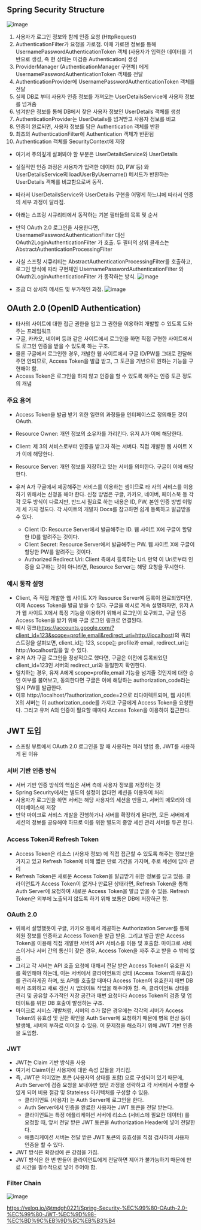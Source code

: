 ## Spring Security Structure

![image](https://github.com/seoinee/TIL/assets/96633718/01c2cf51-1de4-4015-b487-748db0c67266)

1. 사용자가 로그인 정보와 함께 인증 요청 (HttpRequest)
1. AuthenticationFilter가 요청을 가로챔. 이때 가로챈 정보를 통해 UsernamePasswordAuthenticationToken 객체 (사용자가 입력한 데이터를 기반으로 생성, 즉 현 상태는 미검증 Authentication) 생성
3. ProviderManager (AuthenticationManager 구현체) 에게 UsernamePasswordAuthenticationToken 객체를 전달
4. AuthenticationProvider에 UsernamePasswordAuthenticationToken 객체를 전달
5. 실제 DB로 부터 사용자 인증 정보를 가져오는 UserDetailsService에 사용자 정보를 넘겨줌
6. 넘겨받은 정보를 통해 DB에서 찾은 사용자 정보인 UserDetails 객체를 생성
7. AuthenticationProvider는 UserDetails를 넘겨받고 사용자 정보를 비교
8. 인증이 완료되면, 사용자 정보를 담은 Authentication 객체를 반환
9. 최초의 AuthenticationFilter에 Authentication 객체가 반환됨
10. Authentication 객체를 SecurityContext에 저장

- 여기서 주의깊게 살펴봐야 할 부분은 UserDetailsService와 UserDetails
- 실질적인 인증 과정은 사용자가 입력한 데이터 (ID, PW 등) 와 UserDetailsService의 loadUserByUsername() 메서드가 반환하는 UserDetails 객체를 비교함으로써 동작.
- 따라서 UserDetailsService와 UserDetails 구현을 어떻게 하느냐에 따라서 인증의 세부 과정이 달라짐.

- 아래는 스프링 시큐리티에서 동작하는 기본 필터들의 목록 및 순서
- 만약 OAuth 2.0 로그인을 사용한다면, UsernamePasswordAuthenticationFilter 대신 OAuth2LoginAuthenticationFilter 가 호출. 두 필터의 상위 클래스는 AbstractAuthenticationProcessingFilter
- 사실 스프링 시큐리티는 AbstractAuthenticationProcessingFilter를 호출하고, 로그인 방식에 따라 구현체인 UsernamePasswordAuthenticationFilter 와 OAuth2LoginAuthenticationFilter 가 동작하는 방식.
![image](https://github.com/seoinee/TIL/assets/96633718/746c53bd-2559-4a22-85a7-ff3cb27d55d9)

- 조금 더 상세히 메서드 및 부가적인 과정.
![image](https://github.com/seoinee/TIL/assets/96633718/da781561-500d-4189-9b05-832ed1f2aaff)

## OAuth 2.0 (OpenID Authentication)
- 타사의 사이트에 대한 접근 권한을 업고 그 권한을 이용하여 개발할 수 있도록 도와주는 프레임워크
- 구글, 카카오, 네이버 등과 같은 사이트에서 로그인을 하면 직접 구현한 사이트에서도 로그인 인증을 받을 수 있도록 하는 구조.
- 물론 구글에서 로그인한 경우, 개발한 웹 사이트에서 구글 ID/PW를 그대로 전달해주면 안되므로, Access Token을 발급 받고, 그 토큰을 기반으로 원하는 기능을 구현해야 함.
- Access Token은 로그인을 하지 않고 인증을 할 수 있도록 해주는 인증 토큰 정도의 개념

### 주요 용어
-  Access Token을 발급 받기 위한 일련의 과정들을 인터페이스로 정의해둔 것이 OAuth.
  - Resource Owner: 개인 정보의 소유자를 가리킨다. 유저 A가 이에 해당한다.
  - Client: 제 3의 서비스로부터 인증을 받고자 하는 서버다. 직접 개발한 웹 사이트 X가 이에 해당한다.
  - Resource Server: 개인 정보를 저장하고 있는 서버를 의미한다. 구글이 이에 해당한다.
- 유저 A가 구글에서 제공해주는 서비스를 이용하는 셈이므로 타 사의 서비스를 이용하기 위해서는 신청을 해야 한다. 신청 방법은 구글, 카카오, 네이버, 페이스북 등 각각 모두 방식이 다르지만, 반드시 필요로 하는 내용은 ID, PW, 본인 인증 방법 이렇게 세 가지 정도다. 각 사이트의 개발자 Docs를 참고하면 쉽게 등록하고 발급받을 수 있다.

  - Client ID: Resource Server에서 발급해주는 ID. 웹 사이트 X에 구글이 할당한 ID를 알려주는 것이다.
  - Client Secret: Resource Server에서 발급해주는 PW. 웹 사이트 X에 구글이 할당한 PW를 알려주는 것이다.
  - Authorized Redirect Uri: Client 측에서 등록하는 Url. 만약 이 Uri로부터 인증을 요구하는 것이 아니라면, Resource Server는 해당 요청을 무시한다.

### 예시 동작 설명
- Client, 즉 직접 개발한 웹 사이트 X가 Resource Server에 등록이 완료되었다면, 이제 Access Token을 발급 받을 수 있다. 구글을 예시로 계속 설명하자면, 유저 A가 웹 사이트 X에서 특정 기능을 이용하기 위해서 로그인이 요구되고, 구글 인증 Access Token을 받기 위해 구글 로그인 링크로 연결된다.
- 예시 링크(https://accounts.google.com/?client_id=123&scope=profile,email&redirect_uri=http://localhost)의 쿼리 스트링을 살펴보면, client_id는 123, scope는 profile과 email, redirect_uri는 http://localhost임을 알 수 있다.
- 유저 A가 구글 로그인을 정상적으로 했다면, 구글은 이전에 등록되었던 client_id=123인 서버의 redirect_uri와 동일한지 확인한다.
- 일치하는 경우, 유저 A에게 scope=profile,email 기능을 넘겨줄 것인지에 대한 승인 여부를 불어보고, 동의한다면 구글은 이에 해당하는 authorization_code라는 임시 PW를 발급한다.
- 이후 http://localhost/?authorization_code=2으로 리다이렉트되며, 웹 사이트 X의 서버는 이 authorization_code를 가지고 구글에게 Access Token을 요청한다. 그리고 유저 A의 인증이 필요할 때마다 Access Token을 이용하여 접근한다.

## JWT 도입
- 스프링 부트에서 OAuth 2.0 로그인을 할 때 사용하는 여러 방법 중, JWT를 사용하게 된 이유

### 서버 기반 인증 방식
-  서버 기반 인증 방식의 핵심은 서버 측에 사용자 정보를 저장하는 것
- Spring Security에서는 별도의 설정이 없다면 세션을 이용하여 처리
- 사용자가 로그인을 하면 서버는 해당 사용자의 세션을 만들고, 서버의 메모리와 데이터베이스에 저장
- 만약 마이크로 서비스 개발을 진행하거나 서버를 확장하게 된다면, 모든 서버에게 세션의 정보를 공유해야 하므로 이를 위한 별도의 중앙 세션 관리 서버를 두곤 한다.

### Access Token과 Refresh Token
- Access Token은 리소스 (사용자 정보) 에 직접 접근할 수 있도록 해주는 정보만을 가지고 있고 Refresh Token에 비해 짧은 만료 기간을 가지며, 주로 세션에 담아 관리
- Refresh Token은 새로운 Access Token을 발급받기 위한 정보를 담고 있음. 클라이언트가 Access Token이 없거나 만료된 상태라면, Refresh Token을 통해 Auth Server에 요청하여 새로운 Access Token을 발급 받을 수 있음. Refresh Token은 외부에 노출되지 않도록 하기 위해 보통은 DB에 저장하곤 함.

### OAuth 2.0
- 위에서 설명했듯이 구글, 카카오 등에서 제공하는 Authorization Server를 통해 회원 정보를 인증하고 Access Token을 발급 받음. 그리고 발급 받은 Access Token을 이용해 직접 개발한 서버의 API 서비스를 이용 및 호출함. 마이크로 서비스이거나 서버 간의 통신이 잦은 경우, Access Token을 자주 주고 받을 수 밖에 없음.
- 그리고 각 서버는 API 호출 요청에 대해서 전달 받은 Access Token이 유효한 지를 확인해야 하는데, 이는 서버에서 클라이언트의 상태 (Access Token의 유효성) 를 관리하게끔 하며, 또 API를 호출할 때마다 Access Token이 유효한지 매번 DB에서 조회하고 새로 갱신 시 업데이트 작업을 해주어야 함. 즉, 클라이언트 상태를 관리 및 공유할 추가적인 저장 공간과 매번 요청마다 Access Token의 검증 및 업데이트를 위한 DB 호출이 발생하는 구조.
- 마이크로 서비스 개발처럼, 서버의 수가 많은 경우에는 각각의 서버가 Access Token의 유효성 및 권한 확인을 Auth Server에 요청하기 때문에 병목 현상 등이 발생해, 서버의 부하로 이어질 수 있음. 이 문제점을 해소하기 위해 JWT 기반 인증을 도입함.

### JWT
- JWT는 Claim 기반 방식을 사용
- 여기서 Claim이란 사용자에 대한 속성 값들을 가리킴.
- 즉, JWT은 의미있는 토큰 (사용자의 상태를 포함) 으로 구성되어 있기 때문에, Auth Server에 검증 요청을 보내야만 했던 과정을 생략하고 각 서버에서 수행할 수 있게 되어 비용 절감 및 Stateless 아키텍처를 구성할 수 있음.
  - 클라이언트 (사용자) 는 Auth Server에 로그인을 한다.
  - Auth Server에서 인증을 완료한 사용자는 JWT 토큰을 전달 받는다.
  - 클라이언트는 특정 애플리케이션 서버에 리소스 (서비스에 필요한 데이터) 를 요청할 때, 앞서 전달 받은 JWT 토큰을 Authorization Header에 넣어 전달한다.
  - 애플리케이션 서버는 전달 받은 JWT 토큰의 유효성을 직접 검사하여 사용자 인증을 할 수 있다.
- JWT 방식은 확장성에 큰 강점을 가짐.
- JWT 방식은 한 번 만들어 클라이언트에게 전달하면 제어가 불가능하기 때문에 만료 시간을 필수적으로 넣어 주어야 함.

### Filter Chain
![image](https://github.com/seoinee/TIL/assets/96633718/5364f85d-9d47-4bf9-86d5-c7ccbc82cea6)




https://velog.io/@tmdgh0221/Spring-Security-%EC%99%80-OAuth-2.0-%EC%99%80-JWT-%EC%9D%98-%EC%BD%9C%EB%9D%BC%EB%B3%B4
